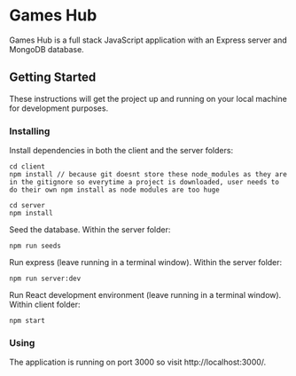 # Games Hub

Games Hub is a full stack JavaScript application with an Express server and MongoDB database.

## Getting Started

These instructions will get the project up and running on your local machine for development purposes.

### Installing

Install dependencies in both the client and the server folders:

```
cd client
npm install // because git doesnt store these node_modules as they are in the gitignore so everytime a project is downloaded, user needs to do their own npm install as node modules are too huge

cd server
npm install
```

Seed the database.  Within the server folder:

```
npm run seeds
```

Run express (leave running in a terminal window).  Within the server folder:

```
npm run server:dev
```

Run React development environment (leave running in a terminal window).  Within client folder:

```
npm start
```

### Using

The application is running on port 3000 so visit http://localhost:3000/.
